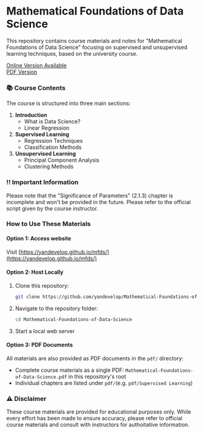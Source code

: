 # Mathematical Foundations of Data Science
This repository contains course materials and notes for "Mathematical Foundations of Data Science" focusing on supervised and unsupervised learning techniques, based on the university course.

[Online Version Available](https://yandevelop.github.io/mfds/)<br>
[PDF Version](https://github.com/yandevelop/Mathematical-Foundations-of-Data-Science/blob/main/Mathematical-Foundations-of-Data-Science-Complete.pdf)

### 📚 Course Contents
The course is structured into three main sections:

1. **Introduction**
    - What is Data Science?
    - Linear Regression
2. **Supervised Learning**
    - Regression Techniques
    - Classification Methods
3. **Unsupervised Learning**
    - Principal Component Analysis
    - Clustering Methods

### ‼️ Important Information
Please note that the "Significance of Parameters" (2.1.3) chapter is incomplete and won't be provided in the future. Please refer to the official script given by the course instructor.

### How to Use These Materials
#### Option 1: Access website
Visit [https://yandevelop.github.io/mfds/](https://yandevelop.github.io/mfds/)

#### Option 2: Host Locally
1. Clone this repository:
   ```bash
   git clone https://github.com/yandevelop/Mathematical-Foundations-of-Data-Science.git
   ```

2. Navigate to the repository folder:
   ```bash
   cd Mathematical-Foundations-of-Data-Science
   ```

3. Start a local web server

#### Option 3: PDF Documents
All materials are also provided as PDF documents in the `pdf/` directory:
- Complete course materials as a single PDF: `Mathematical-Foundations-of-Data-Science.pdf` in this repository's root
- Individual chapters are listed under `pdf/`(e.g. `pdf/Supervised Learning`)

### ⚠️ Disclaimer
These course materials are provided for educational purposes only. While every effort has been made to ensure accuracy, please refer to official course materials and consult with instructors for authoitative information.
